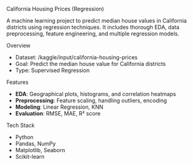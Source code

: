 California Housing Prices (Regression)

A machine learning project to predict median house values in California districts using regression techniques. It includes thorough EDA, data preprocessing, feature engineering, and multiple regression models.

Overview

- Dataset: /kaggle/input/california-housing-prices
- Goal: Predict the median house value for California districts
- Type: Supervised Regression

Features

- **EDA**: Geographical plots, histograms, and correlation heatmaps
- **Preprocessing**: Feature scaling, handling outliers, encoding
- **Modeling**: Linear Regression, KNN
- **Evaluation**: RMSE, MAE, R² score

Tech Stack

- Python
- Pandas, NumPy
- Matplotlib, Seaborn
- Scikit-learn
